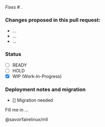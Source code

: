 *Fixes # .*

### Changes proposed in this pull request:

* ...
* ...
* ...

### Status

- [ ] READY
- [ ] HOLD
- [X] WIP (Work-In-Progress)

### Deployment notes and migration

- [] Migration needed

Fill me in ...

@savoirfairelinux/mll
